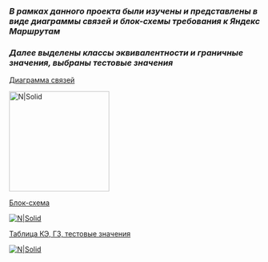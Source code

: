 ### _В рамках данного проекта были изучены и представлены в виде диаграммы связей и блок-схемы требования к Яндекс Маршрутам_
### _Далее выделены классы эквивалентности и граничные значения, выбраны тестовые значения_

[Диаграмма связей](https://drive.google.com/file/d/1DPMVKMbUQQF_pnWug_LNYBX1RXpE1CqA/view?usp=sharing)

<img src="https://dashboard.snapcraft.io/site_media/appmedia/2019/08/android-chrome-512x512.png" alt="N|Solid" width="200" height="200">



[Блок-схема](https://drive.google.com/file/d/1WQq_-c4RKXViugxa5XVXhm8eIC1YxBZ3/view?usp=sharing)

[![N|Solid](https://pngimg.com/uploads/google_drive/small/google_drive_PNG4.png)](https://drive.google.com/file/d/1WQq_-c4RKXViugxa5XVXhm8eIC1YxBZ3/view?usp=sharing)




[Таблица КЭ, ГЗ, тестовые значения](https://docs.google.com/spreadsheets/d/1Q_5gq6IgtFcB1BiRAZ5j2wz_ONjiGHU9VL_if8Z12NA/edit?usp=sharing)

[![N|Solid](https://pngimg.com/uploads/google_drive/small/google_drive_PNG4.png)](https://docs.google.com/spreadsheets/d/1Q_5gq6IgtFcB1BiRAZ5j2wz_ONjiGHU9VL_if8Z12NA/edit?usp=sharing)
